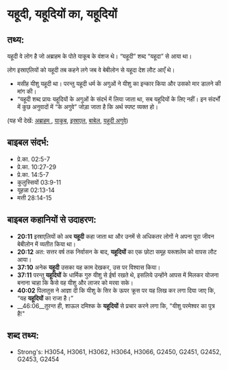 # यहूदी, यहूदियों का, यहूदियों #

## तथ्य: ##

यहूदी वे लोग है जो अब्राहम के पोते याकूब के वंशज थे। “यहूदी” शब्द “यहूदा” से आया था।

लोग इस्राएलियों को यहूदी तब कहने लगे जब वे बेबीलोन से यहूदा देश लौट आएँ थे।

* मसीह यीशु यहूदी था। परन्तु यहूदी धर्म के अगुओं ने यीशु का इन्कार किया और उसको मार डालने की मांग की।
* “यहूदी शब्द प्रायः यहूदियों के अगुओं के संदर्भ में लिया जाता था, सब यहूदियों के लिए नहीं। इन संदर्भों में कुछ अनुवादों में “के अगुवे” जोड़ा जाता है कि अर्थ स्पष्ट व्यक्त हो।

(यह भी देखें: [अब्राहम ](../abraham.md), [याकूब](../jacob.md), [इस्राएल](../israel.md), [बाबेल](../babylon.md), [यहूदी अगुवे](../jewishleaders.md))

## बाइबल संदर्भ: ##

* प्रे.का. 02:5-7
* प्रे.का. 10:27-29
* प्रे.का. 14:5-7
* कुलुस्सियों 03:9-11
* यूहन्ना 02:13-14
* मत्ती 28:14-15

## बाइबल कहानियों से उदाहरण: ##

* __20:11__ इस्राएलियों को अब __यहूदी__ कहा जाता था और उनमें से अधिकतर लोगों ने अपना पूरा जीवन बेबीलोन में व्यतीत किया था।
* __20:12__ अत: सत्तर वर्ष तक निर्वासन के बाद, __यहूदियों__ का एक छोटा समूह यरूशलेम को वापस लौट आया।
* __37:10__ अनेक __यहूदी__  उसका यह काम देखकर, उस पर विश्वास किया।
* __37:11__ परन्तु __यहूदियों__ के धार्मिक गुरु यीशु से ईर्षा रखते थे, इसलिये उन्होंने आपस में मिलकर योजना बनाना चाहा कि कैसे वह यीशु और लाजर को मरवा सके।
* __40:02__ पिलातुस ने आज्ञा दी कि यीशु के सिर के ऊपर क्रूस पर यह लिख कर लगा दिया जाए कि, “यह __यहूदियों__ का राजा है।”
* __46:06__तुरन्त ही, शाऊल दमिश्क के __यहूदियों__ से प्रचार करने लगा कि, "यीशु परमेश्वर का पुत्र है!"

## शब्द तथ्य: ##

* Strong's: H3054, H3061, H3062, H3064, H3066, G2450, G2451, G2452, G2453, G2454
